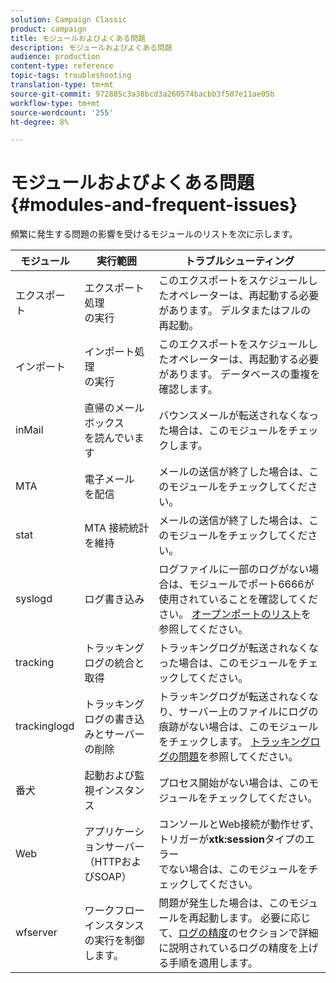 ```yaml
---
solution: Campaign Classic
product: campaign
title: モジュールおよびよくある問題
description: モジュールおよびよくある問題
audience: production
content-type: reference
topic-tags: troubleshooting
translation-type: tm+mt
source-git-commit: 972885c3a38bcd3a260574bacbb3f507e11ae05b
workflow-type: tm+mt
source-wordcount: '255'
ht-degree: 8%

---
```



# モジュールおよびよくある問題{#modules-and-frequent-issues}

頻繁に発生する問題の影響を受けるモジュールのリストを次に示します。

<table> 
 <thead> 
  <tr> 
   <th> モジュール </th> 
   <th> 実行範囲 </th> 
   <th> トラブルシューティング </th> 
  </tr> 
 </thead> 
 <tbody> 
  <tr> 
   <td> エクスポート </td> 
   <td> エクスポート処理<br />の実行 </td> 
   <td> このエクスポートをスケジュールしたオペレーターは、再起動する必要があります。 デルタまたはフルの再起動。<br /> </td> 
  </tr> 
  <tr> 
   <td> インポート </td> 
   <td> インポート処理<br />の実行 </td> 
   <td> このエクスポートをスケジュールしたオペレーターは、再起動する必要があります。 データベースの重複を確認します。<br /> </td> 
  </tr> 
  <tr> 
   <td> inMail </td> 
   <td> 直帰のメールボックス<br />を読んでいます </td> 
   <td> バウンスメールが転送されなくなった場合は、このモジュールをチェックします。<br /> </td> 
  </tr> 
  <tr> 
   <td> MTA </td> 
   <td> 電子メール<br />を配信 </td> 
   <td> メールの送信が終了した場合は、このモジュールをチェックしてください。<br /> </td> 
  </tr> 
  <tr> 
   <td> stat </td> 
   <td> MTA 接続統計を維持<br /> </td> 
   <td> メールの送信が終了した場合は、このモジュールをチェックしてください。<br /> </td> 
  </tr> 
  <tr> 
   <td> syslogd </td> 
   <td> ログ書き込み<br /> </td> 
   <td> ログファイルに一部のログがない場合は、モジュールでポート6666が使用されていることを確認してください。 <a href="../../production/using/general-architecture.md#list-of-open-ports" target="_blank">オープンポートのリスト</a>を参照してください。<br /> </td> 
  </tr> 
  <tr> 
   <td> tracking </td> 
   <td> トラッキングログの統合と取得<br /> </td> 
   <td> トラッキングログが転送されなくなった場合は、このモジュールをチェックしてください。<br /> </td> 
  </tr> 
  <tr> 
   <td> trackinglogd </td> 
   <td> トラッキングログの書き込みとサーバーの削除<br /> </td> 
   <td> トラッキングログが転送されなくなり、サーバー上のファイルにログの痕跡がない場合は、このモジュールをチェックします。 <a href="../../production/using/tracking-logs-issues.md" target="_blank">トラッキングログの問題</a>を参照してください。<br /> </td> 
  </tr> 
  <tr> 
   <td> 番犬 </td> 
   <td> 起動および監視インスタンス<br /> </td> 
   <td> プロセス開始がない場合は、このモジュールをチェックしてください。<br /> </td> 
  </tr> 
  <tr> 
   <td> Web </td> 
   <td> アプリケーションサーバー（HTTPおよびSOAP）<br /> </td> 
   <td> コンソールとWeb接続が動作せず、トリガーが<strong>xtk:session</strong>タイプのエラー<br />でない場合は、このモジュールをチェックしてください。 </td> 
  </tr> 
  <tr> 
   <td> wfserver </td> 
   <td> ワークフローインスタンスの実行を制御します。<br /> </td> 
   <td> 問題が発生した場合は、このモジュールを再起動します。 必要に応じて、<a href="../../production/using/log-precision.md" target="_blank">ログの精度</a>のセクションで詳細に説明されているログの精度を上げる手順を適用します。<br /> </td> 
  </tr> 
 </tbody> 
</table>

